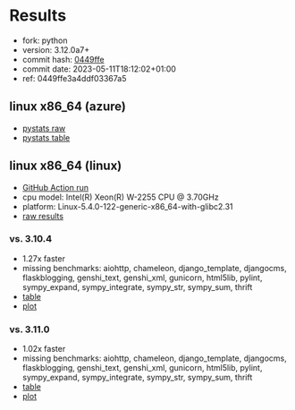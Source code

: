 # Results

- fork: python
- version: 3.12.0a7+
- commit hash: [0449ffe](https://github.com/python/cpython/commit/0449ffe)
- commit date: 2023-05-11T18:12:02+01:00
- ref: 0449ffe3a4ddf03367a5

## linux x86_64 (azure)

- [pystats raw](bm-20230511-azure-x86_64-python-0449ffe3a4ddf03367a5-3.12.0a7%2B-0449ffe-pystats.json)
- [pystats table](bm-20230511-azure-x86_64-python-0449ffe3a4ddf03367a5-3.12.0a7%2B-0449ffe-pystats.md)

## linux x86_64 (linux)

- [GitHub Action run](https://github.com/faster-cpython/benchmarking/actions/runs/4953303725)
- cpu model: Intel(R) Xeon(R) W-2255 CPU @ 3.70GHz
- platform: Linux-5.4.0-122-generic-x86_64-with-glibc2.31
- [raw results](bm-20230511-linux-x86_64-python-0449ffe3a4ddf03367a5-3.12.0a7%2B-0449ffe.json)

### vs. 3.10.4

- 1.27x faster
- missing benchmarks: aiohttp, chameleon, django_template, djangocms, flaskblogging, genshi_text, genshi_xml, gunicorn, html5lib, pylint, sympy_expand, sympy_integrate, sympy_str, sympy_sum, thrift
- [table](bm-20230511-linux-x86_64-python-0449ffe3a4ddf03367a5-3.12.0a7%2B-0449ffe-vs-3.10.4.md)
- [plot](bm-20230511-linux-x86_64-python-0449ffe3a4ddf03367a5-3.12.0a7%2B-0449ffe-vs-3.10.4.png)

### vs. 3.11.0

- 1.02x faster
- missing benchmarks: aiohttp, chameleon, django_template, djangocms, flaskblogging, genshi_text, genshi_xml, gunicorn, html5lib, pylint, sympy_expand, sympy_integrate, sympy_str, sympy_sum, thrift
- [table](bm-20230511-linux-x86_64-python-0449ffe3a4ddf03367a5-3.12.0a7%2B-0449ffe-vs-3.11.0.md)
- [plot](bm-20230511-linux-x86_64-python-0449ffe3a4ddf03367a5-3.12.0a7%2B-0449ffe-vs-3.11.0.png)

